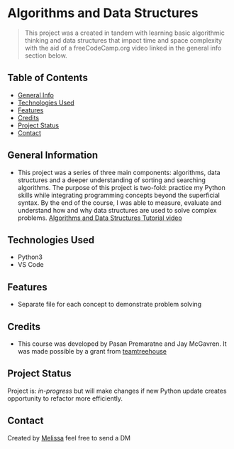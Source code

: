 # Algorithms and Data Structures

> This project was a created in tandem with learning basic algorithmic thinking and data structures that impact time and space complexity with the aid of a freeCodeCamp.org video linked in the general info section below.

## Table of Contents

* [General Info](#general-information)
* [Technologies Used](#technologies-used)
* [Features](#features)
* [Credits](#credits)
* [Project Status](#project-status)
* [Contact](#contact)

## General Information

* This project was a series of three main components: algorithms, data structures and a deeper understanding of sorting and searching algorithms. The purpose of this project is two-fold: practice my Python skills while integrating programming concepts beyond the superficial syntax. By the end of the course, I was able to measure, evaluate and understand how and why data structures are used to solve complex problems. [Algorithms and Data Structures Tutorial video](https://www.youtube.com/watch?v=8hly31xKli0)

## Technologies Used

* Python3
* VS Code

## Features

* Separate file for each concept to demonstrate problem solving

## Credits

* This course was developed by Pasan Premaratne and Jay McGavren. It was made possible by a grant from [teamtreehouse](teamtreehouse.com)

## Project Status

Project is:  _in-progress_ but will make changes if new Python update creates opportunity to refactor more efficiently.

## Contact

Created by [Melissa](https://twitter.com/misathemeb)  feel free to send a DM
